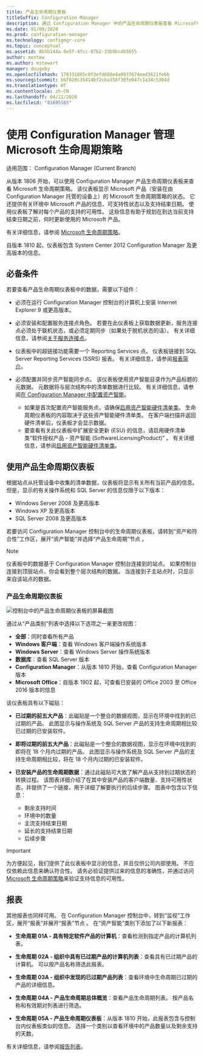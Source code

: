 ```yaml
---
title: 产品生命周期仪表板
titleSuffix: Configuration Manager
description: 通过 Configuration Manager 中的产品生命周期仪表板查看 Microsoft 生命周期策略。
ms.date: 01/09/2020
ms.prod: configuration-manager
ms.technology: configmgr-core
ms.topic: conceptual
ms.assetid: 8b5b144a-0e5f-4fcc-87b2-33b9bcdb5655
author: mestew
ms.author: mstewart
manager: dougeby
ms.openlocfilehash: 178331865c8f3efd660e4a0037674eed3621fe6b
ms.sourcegitcommit: bbf820c35414bf2cba356f30fe047c1a34c5384d
ms.translationtype: HT
ms.contentlocale: zh-CN
ms.lasthandoff: 04/21/2020
ms.locfileid: "81695165"
---
```

# <a name="manage-microsoft-lifecycle-policy-with-configuration-manager"></a>使用 Configuration Manager 管理 Microsoft 生命周期策略

适用范围：  Configuration Manager (Current Branch)

从版本 1806 开始，可以使用 Configuration Manager 产品生命周期仪表板来查看 Microsoft 生命周期策略。 该仪表板显示 Microsoft 产品（安装在由 Configuration Manager 托管的设备上）的 Microsoft 生命周期策略的状态。 它还提供有关环境中 Microsoft 产品的信息、可支持性状态以及支持结束日期。 使用仪表板了解对每个产品的支持的可用性。 这些信息有助于规划在到达当前支持结束日期之前，何时更新使用的 Microsoft 产品。  

有关详细信息，请参阅 [Microsoft 生命周期策略](https://support.microsoft.com/lifecycle)。

自版本 1810 起，仪表板包含 System Center 2012 Configuration Manager 及更高版本的信息。<!--1358702-->  



## <a name="prerequisites"></a>必备条件 

 若要查看产品生命周期仪表板中的数据，需要以下组件：  

- 必须在运行 Configuration Manager 控制台的计算机上安装 Internet Explorer 9 或更高版本。  

- 必须安装和配置服务连接点角色。 若要在此仪表板上获取数据更新，服务连接点必须处于联机状态，或必须定期同步（如果处于脱机状态的话）。 有关详细信息，请参阅[关于服务连接点](../../../servers/deploy/configure/about-the-service-connection-point.md)。

- 仪表板中的超链接功能需要一个 Reporting Services 点。 仪表板链接到 SQL Server Reporting Services (SSRS) 报表。 有关详细信息，请参阅[报表简介](../../../servers/manage/introduction-to-reporting.md)。  

- 必须配置并同步资产智能同步点。 该仪表板使用资产智能目录作为产品标题的元数据。 元数据将与层次结构中的清单数据进行比较。 有关详细信息，请参阅[在 Configuration Manager 中配置资产智能](configuring-asset-intelligence.md)。  
  - 如果是首次配置资产智能服务点，请确保[启用资产智能硬件清单类](configuring-asset-intelligence.md#BKMK_EnableAssetIntelligence)。 生命周期仪表板的内容取决于这些资产智能硬件清单类。 在客户端扫描并返回硬件清单后，仪表板才会显示数据。  
  - 要查看有关此仪表板中扩展安全更新 (ESU) 的信息，请启用硬件清单类“软件授权产品 - 资产智能 (SoftwareLicensingProduct)”  。 有关详细信息，请参阅[启用资产智能硬件清单类](configuring-asset-intelligence.md#BKMK_EnableAssetIntelligence)。 <!--4962901-->



## <a name="use-the-product-lifecycle-dashboard"></a>使用产品生命周期仪表板

根据站点从托管设备中收集的清单数据，仪表板将显示有关所有当前产品的信息。 但是，显示的有关操作系统和 SQL Server 的信息仅限于以下版本：

- Windows Server 2008 及更高版本
- Windows XP 及更高版本
- SQL Server 2008 及更高版本

若要访问 Configuration Manager 控制台中的生命周期仪表板，请转到“资产和符合性”工作区，展开“资产智能”并选择“产品生命周期”节点    。

> [!NOTE]  
> 仪表板中的数据基于 Configuration Manager 控制台连接到的站点。 如果控制台连接到顶层站点，你会看到整个层次结构的数据。 当连接到子主站点时，只显示来自该站点的数据。

### <a name="product-lifecycle-dashboard"></a>产品生命周期仪表板

![控制台中的产品生命周期仪表板的屏幕截图](media/product-lifecycle-dashboard.png)

通过从“产品类别”列表中选择以下选项之一来更改视图：   
- **全部**：同时查看所有产品  
- **Windows 客户端**：查看 Windows 客户端操作系统版本  
- **Windows Server**：查看 Windows Server 操作系统版本  
- **数据库**：查看 SQL Server 版本  
- **Configuration Manager**：从版本 1810 开始，查看 Configuration Manager 版本 
- **Microsoft Office**：自版本 1902 起，可查看已安装的 Office 2003 至 Office 2016 版本的信息 <!--3556026-->

该仪表板具有以下磁贴：  

- **已过期的前五大产品**：此磁贴是一个整合的数据视图，显示在环境中找到的已过期的产品。 此图显示与操作系统及 SQL Server 产品的支持生命周期相比较已过期的已安装软件。  

- **即将过期的前五大产品**：此磁贴是一个整合的数据视图，显示在环境中找到的即将在 18 个月内过期的产品。 此图显示与操作系统及 SQL Server 产品的支持生命周期相比较，将在 18 个月内过期的已安装软件。  

- **已安装产品的生命周期数据**：通过此磁贴可大致了解产品从支持到过期状态的转换过程。 该图表详细介绍了在其中安装产品的客户端数量、支持可用性状态，并提供了一个链接，用于详细了解要执行的后续步骤。 图表中包含以下信息：     
    - 剩余支持时间
    - 环境中的数量 
    - 主流支持结束日期
    - 延长的支持结束日期
    - 后续步骤  

> [!IMPORTANT]  
> 为方便起见，我们提供了此仪表板中显示的信息，并且仅供公司内部使用。 不应仅依赖此信息来确认符合性。 请务必验证提供过来的信息的准确性，并通过访问 [Microsoft 生命周期策略](https://support.microsoft.com/lifecycle)来验证支持信息的可用性。  



## <a name="reporting"></a>报表

其他报表也同样可用。 在 Configuration Manager 控制台中，转到“监视”工作区，展开“报表”并展开“报表”节点    。 在“资产智能”类别下添加了以下新报表：   

- **生命周期 01A - 具有特定软件产品的计算机**：查看检测到指定产品的计算机列表。  

- **生命周期 02A - 组织中具有已过期产品的计算机列表**：查看具有已过期产品的计算机。 可以按产品名称筛选此报表。

- **生命周期 03A - 组织中发现的已过期产品列表**：查看环境中生命周期已过期的产品的详细信息。  

- **生命周期 04A - 产品生命周期总体概览**：查看产品生命周期列表。 按产品名称和有效期对列表进行筛选。  

- **生命周期 05A - 产品生命周期仪表板**：从版本 1810 开始，此报表包含与控制台内仪表板类似的信息。 选择一个类别以查看环境中的产品数量以及剩余支持的天数。  

有关详细信息，请参阅[报告列表](../../../servers/manage/list-of-reports.md#asset-intelligence)。<!--SCCMDocs issue 997-->  
